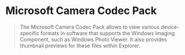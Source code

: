 # Microsoft Camera Codec Pack

> The Microsoft Camera Codec Pack allows to view various device-specific formats in software that supports the Windows Imaging Component, such as Windows Photo Viewer. It also provides thumbnail previews for these files within Explorer.